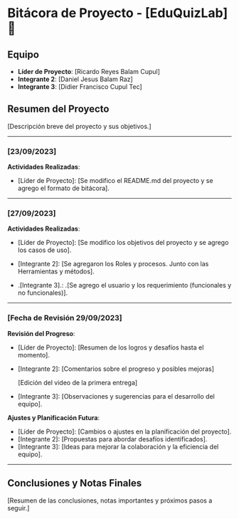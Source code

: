 # Bitácora de Proyecto - [EduQuizLab] 📝

## Equipo

- **Líder de Proyecto**: [Ricardo Reyes Balam Cupul]
- **Integrante 2**: [Daniel Jesus Balam Raz]
- **Integrante 3**: [Didier Francisco Cupul Tec]

## Resumen del Proyecto

[Descripción breve del proyecto y sus objetivos.]

---

### [23/09/2023]

**Actividades Realizadas**:

- [Líder de Proyecto]: [Se modifico el README.md del proyecto y se agrego el formato de bitácora].

---

### [27/09/2023]

**Actividades Realizadas**:

- [Líder de Proyecto]: [Se modifico los objetivos del proyecto y se agrego los casos de uso].

- [Integrante 2]: [Se agregaron los Roles y procesos. Junto con las Herramientas y métodos].
  
- .[Integrante 3].: .[Se agrego el usuario y los requerimiento (funcionales y no funcionales)].

---

### [Fecha de Revisión 29/09/2023]

**Revisión del Progreso**:

- [Líder de Proyecto]: [Resumen de los logros y desafíos hasta el momento].
- [Integrante 2]: [Comentarios sobre el progreso y posibles mejoras]

     [Edición del video de la primera entrega]
- [Integrante 3]: [Observaciones y sugerencias para el desarrollo del equipo].

**Ajustes y Planificación Futura**:

- [Líder de Proyecto]: [Cambios o ajustes en la planificación del proyecto].
- [Integrante 2]: [Propuestas para abordar desafíos identificados].
- [Integrante 3]: [Ideas para mejorar la colaboración y la eficiencia del equipo].

---

## Conclusiones y Notas Finales

[Resumen de las conclusiones, notas importantes y próximos pasos a seguir.]
